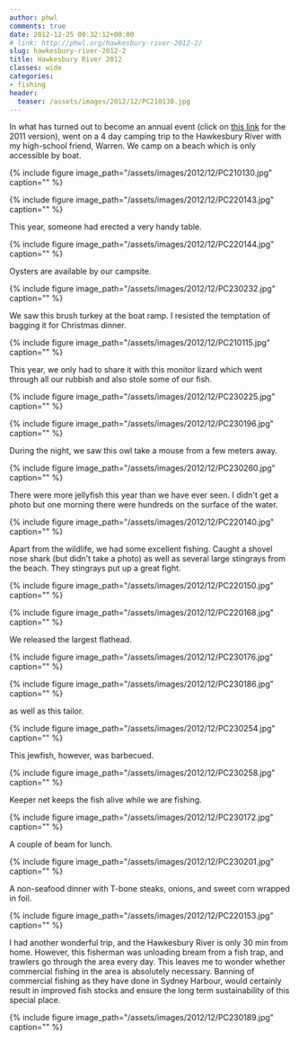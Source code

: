 ```yaml
---
author: phwl
comments: true
date: 2012-12-25 00:32:12+00:00
# link: http://phwl.org/hawkesbury-river-2012-2/
slug: hawkesbury-river-2012-2
title: Hawkesbury River 2012
classes: wide
categories:
- fishing
header:
  teaser: /assets/images/2012/12/PC210130.jpg
---
```


In what has turned out to become an annual event (click on [this link](http://www.phwl.org/hawkesbury-river-2011/) for the 2011 version), went on a 4 day camping trip to the Hawkesbury River with my high-school friend, Warren. We camp on a beach which is only accessible by boat.

{% include figure image_path="/assets/images/2012/12/PC210130.jpg" caption="" %}

<!-- more -->

{% include figure image_path="/assets/images/2012/12/PC220143.jpg" caption="" %}

This year, someone had erected a very handy table.

{% include figure image_path="/assets/images/2012/12/PC220144.jpg" caption="" %}

Oysters are available by our campsite.

{% include figure image_path="/assets/images/2012/12/PC230232.jpg" caption="" %}

We saw this brush turkey at the boat ramp. I resisted the temptation of bagging it for Christmas dinner.

{% include figure image_path="/assets/images/2012/12/PC210115.jpg" caption="" %}

This year, we only had to share it with this monitor lizard which went through all our rubbish and also stole some of our fish.

{% include figure image_path="/assets/images/2012/12/PC230225.jpg" caption="" %}

{% include figure image_path="/assets/images/2012/12/PC230196.jpg" caption="" %}

During the night, we saw this owl take a mouse from a few meters away.

{% include figure image_path="/assets/images/2012/12/PC230260.jpg" caption="" %}

There were more jellyfish this year than we have ever seen. I didn't get a photo but one morning there were hundreds on the surface of the water.

{% include figure image_path="/assets/images/2012/12/PC220140.jpg" caption="" %}

Apart from the wildlife, we had some excellent fishing. Caught a shovel nose shark (but didn't take a photo) as well as several large stingrays from the beach. They stingrays put up a great fight.

{% include figure image_path="/assets/images/2012/12/PC220150.jpg" caption="" %}

{% include figure image_path="/assets/images/2012/12/PC220168.jpg" caption="" %}

We released the largest flathead.

{% include figure image_path="/assets/images/2012/12/PC230176.jpg" caption="" %}

{% include figure image_path="/assets/images/2012/12/PC230186.jpg" caption="" %}

as well as this tailor.

{% include figure image_path="/assets/images/2012/12/PC230254.jpg" caption="" %}

This jewfish, however, was barbecued.

{% include figure image_path="/assets/images/2012/12/PC230258.jpg" caption="" %}

Keeper net keeps the fish alive while we are fishing.

{% include figure image_path="/assets/images/2012/12/PC230172.jpg" caption="" %}

A couple of beam for lunch.

{% include figure image_path="/assets/images/2012/12/PC230201.jpg" caption="" %}

A non-seafood dinner with T-bone steaks, onions, and sweet corn wrapped in foil.

{% include figure image_path="/assets/images/2012/12/PC220153.jpg" caption="" %}

I had another wonderful trip, and the Hawkesbury River is only 30 min from home. However, this fisherman was unloading bream from a fish trap, and trawlers go through the area every day. This leaves me to wonder whether commercial fishing in the area is absolutely necessary. Banning of commercial fishing as they have done in Sydney Harbour, would certainly result in improved fish stocks and ensure the long term sustainability of this special place.

{% include figure image_path="/assets/images/2012/12/PC230189.jpg" caption="" %}










